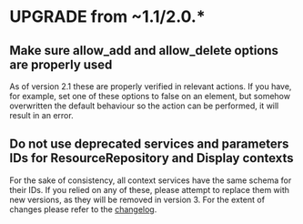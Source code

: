 # UPGRADE from ~1.1/2.0.*

## Make sure allow_add and allow_delete options are properly used

As of version 2.1 these are properly verified in relevant actions. If you have,
for example, set one of these options to false on an element, but somehow overwritten
the default behaviour so the action can be performed, it will result in an error.

## Do not use deprecated services and parameters IDs for ResourceRepository and Display contexts

For the sake of consistency, all context services have the same schema for their IDs.
If you relied on any of these, please attempt to replace them with new versions, as
they will be removed in version 3. For the extent of changes please refer to the
[changelog](CHANGELOG-2.1.md#deprecated-inconsintent-service-definitions-and-parameters-for-resourcerepository-and-display-contexts).
